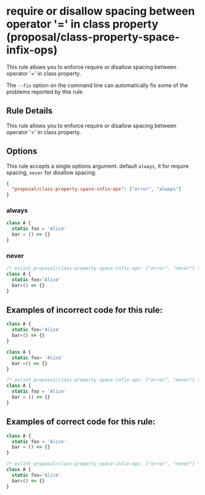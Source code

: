 # require or disallow spacing between operator '=' in class property (proposal/class-property-space-infix-ops)

This rule allows you to enforce require or disallow spacing between operator '=' in class property.

The `--fix` option on the command line can automatically fix some of the problems reported by this rule.

## Rule Details

This rule allows you to enforce require or disallow spacing between operator '=' in class property.

## Options

This rule accepts a single options argument. default `always`, it for require spacing, `never` for disallow spacing.

```json
{
  "proposal/class-property-space-infix-ops": ["error", "always"]
}
```

### always

```js
class A {
  static foo = 'Alice'
  bar = () => {}
}
```

### never

```js
/* eslint proposal/class-property-space-infix-ops: ["error", "never"] */
class A {
  static foo='Alice'
  bar=() => {}
}
```

## Examples of **incorrect** code for this rule:

```js
class A {
  static foo='Alice'
  bar=() => {}
}
```

```js
class A {
  static foo= 'Alice'
  bar =() => {}
}
```

```js
/* eslint proposal/class-property-space-infix-ops: ["error", "never"] */
class A {
  static foo = 'Alice'
  bar = () => {}
}
```

## Examples of **correct** code for this rule:

```js
class A {
  static foo = 'Alice'
  bar = () => {}
}
```

```js
/* eslint proposal/class-property-space-infix-ops: ["error", "never"] */
class A {
  static foo='Alice'
  bar=() => {}
}
```
